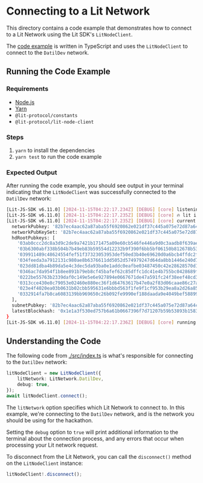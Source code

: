 # Connecting to a Lit Network

This directory contains a code example that demonstrates how to connect to a Lit Network using the Lit SDK's `LitNodeClient`.

The [code example](./src/index.ts) is written in TypeScript and uses the `LitNodeClient` to connect to the `DatilDev` network.

## Running the Code Example

### Requirements

- [Node.js](https://nodejs.org/en)
- [Yarn](https://yarnpkg.com/getting-started)
- `@lit-protocol/constants`
- `@lit-protocol/lit-node-client`

### Steps

1. `yarn` to install the dependencies
2. `yarn test` to run the code example

### Expected Output
After running the code example, you should see output in your terminal indicating that the `LitNodeClient` was successfully connected to the `DatilDev` network:

```bash
[Lit-JS-SDK v6.11.0] [2024-11-15T04:22:17.234Z] [DEBUG] [core] listening for state change on staking contract:  0xD4507CD392Af2c80919219d7896508728f6A623F
[Lit-JS-SDK v6.11.0] [2024-11-15T04:22:17.235Z] [DEBUG] [core] 🔥 lit is ready. "litNodeClient" variable is ready to use globally.
[Lit-JS-SDK v6.11.0] [2024-11-15T04:22:17.235Z] [DEBUG] [core] current network config {
  networkPubkey: '82b7ec4aac62a87aba55f6920862e021df37c445a075e72d87a64c3573aea67cfbb59a7be671e785fb3cb05d242cf2e6',
  networkPubKeySet: '82b7ec4aac62a87aba55f6920862e021df37c445a075e72d87a64c3573aea67cfbb59a7be671e785fb3cb05d242cf2e6',
  hdRootPubkeys: [
    '03ab0ccc2dc8a3d9c2de9a7421b171475a09e60cb546fe446a9d0c3aadb8f639ae',
    '03b6300abf338b504b7b49eb83b59554d12232b9f390f6bb5bf06150b812678b53',
    '039911489c48624554fef51f37323053953def50ed3b40e69620d0a6bcb4ffdc2f',
    '034feeda3a7912131c980ae8b6376611dd5052d574979247d64da8bb1446e240d7',
    '023dd81dba4b89da5e4c3dec5da93ba0e1addc0eafbe03487450c42e28628570d1',
    '0346ac7da954f1b8ee891b79eb8cf45bafef62c85dffc1dc41e4b755bc0428689f',
    '0222be55763b2339daf0c149e5e6e927894e0667671de47a591fc24f38eef48cd3',
    '0313cce430e8c79053e02460e880ec36f1d64763617b47e0a2f83d06caae86c27a',
    '023e4f4020ea03b0631b02cbb595631e6bbbd563f1fe9f1cf953b29ea8a2d26a85',
    '0332914fa7b8ca6083139bb969650c26b092fe9990ef188daada9e4049bef58899'
  ],
  subnetPubkey: '82b7ec4aac62a87aba55f6920862e021df37c445a075e72d87a64c3573aea67cfbb59a7be671e785fb3cb05d242cf2e6',
  latestBlockhash: '0x1e1a3f530ed757b6a61b0667396f7d71207b59b53893b1583e37e4476ed47ecb'
}
[Lit-JS-SDK v6.11.0] [2024-11-15T04:22:17.236Z] [DEBUG] [core] running cleanup for global modules
```

## Understanding the Code

The following code from [./src/index.ts](./src/index.ts) is what's responsible for connecting to the `DatilDev` network:

```typescript
litNodeClient = new LitNodeClient({
    litNetwork: LitNetwork.DatilDev,
    debug: true,
});
await litNodeClient.connect();
```

The `litNetwork` option specifies which Lit Network to connect to. In this example, we're connecting to the `DatilDev` network, and is the network you should be using for the hackathon.

Setting the `debug` option to `true` will print additional information to the terminal about the connection process, and any errors that occur when processing your Lit network request.

To disconnect from the Lit Network, you can call the `disconnect()` method on the `LitNodeClient` instance:

```typescript
litNodeClient!.disconnect();
```
